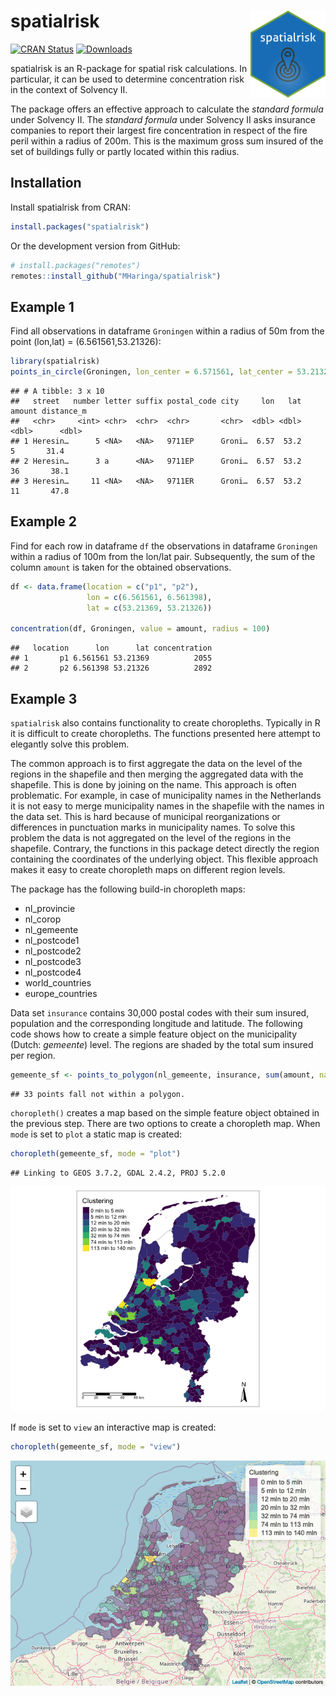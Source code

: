 
<!-- README.md is generated from README.Rmd. Please edit that file -->

# spatialrisk <img src="logo.png" align="right" alt="" width="120" />

<!-- badges: start -->

[![CRAN
Status](https://www.r-pkg.org/badges/version/spatialrisk)](https://cran.r-project.org/package=spatialrisk)
[![Downloads](https://cranlogs.r-pkg.org/badges/spatialrisk?color=blue)](https://cran.rstudio.com/package=spatialrisk)
<!-- badges: end -->

spatialrisk is an R-package for spatial risk calculations. In
particular, it can be used to determine concentration risk in the
context of Solvency II.

The package offers an effective approach to calculate the *standard
formula* under Solvency II. The *standard formula* under Solvency II
asks insurance companies to report their largest fire concentration in
respect of the fire peril within a radius of 200m. This is the maximum
gross sum insured of the set of buildings fully or partly located within
this radius.

## Installation

Install spatialrisk from CRAN:

``` r
install.packages("spatialrisk")
```

Or the development version from GitHub:

``` r
# install.packages("remotes")
remotes::install_github("MHaringa/spatialrisk")
```

## Example 1

Find all observations in dataframe `Groningen` within a radius of 50m
from the point (lon,lat) = (6.561561,53.21326):

``` r
library(spatialrisk)
points_in_circle(Groningen, lon_center = 6.571561, lat_center = 53.21326, radius = 50)
```

    ## # A tibble: 3 x 10
    ##   street   number letter suffix postal_code city     lon   lat amount distance_m
    ##   <chr>     <int> <chr>  <chr>  <chr>       <chr>  <dbl> <dbl>  <dbl>      <dbl>
    ## 1 Heresin…      5 <NA>   <NA>   9711EP      Groni…  6.57  53.2      5       31.4
    ## 2 Heresin…      3 a      <NA>   9711EP      Groni…  6.57  53.2     36       38.1
    ## 3 Heresin…     11 <NA>   <NA>   9711ER      Groni…  6.57  53.2     11       47.8

## Example 2

Find for each row in dataframe `df` the observations in dataframe
`Groningen` within a radius of 100m from the lon/lat pair. Subsequently,
the sum of the column `amount` is taken for the obtained observations.

``` r
df <- data.frame(location = c("p1", "p2"), 
                 lon = c(6.561561, 6.561398), 
                 lat = c(53.21369, 53.21326))

concentration(df, Groningen, value = amount, radius = 100)
```

    ##   location      lon      lat concentration
    ## 1       p1 6.561561 53.21369          2055
    ## 2       p2 6.561398 53.21326          2892

## Example 3

`spatialrisk` also contains functionality to create choropleths.
Typically in R it is difficult to create choropleths. The functions
presented here attempt to elegantly solve this problem.

The common approach is to first aggregate the data on the level of the
regions in the shapefile and then merging the aggregated data with the
shapefile. This is done by joining on the name. This approach is often
problematic. For example, in case of municipality names in the
Netherlands it is not easy to merge municipality names in the shapefile
with the names in the data set. This is hard because of municipal
reorganizations or differences in punctuation marks in municipality
names. To solve this problem the data is not aggregated on the level of
the regions in the shapefile. Contrary, the functions in this package
detect directly the region containing the coordinates of the underlying
object. This flexible approach makes it easy to create choropleth maps
on different region levels.

The package has the following build-in choropleth maps:

  - nl\_provincie
  - nl\_corop
  - nl\_gemeente
  - nl\_postcode1
  - nl\_postcode2
  - nl\_postcode3
  - nl\_postcode4
  - world\_countries
  - europe\_countries

Data set `insurance` contains 30,000 postal codes with their sum
insured, population and the corresponding longitude and latitude. The
following code shows how to create a simple feature object on the
municipality (Dutch: *gemeente*) level. The regions are shaded by the
total sum insured per
region.

``` r
gemeente_sf <- points_to_polygon(nl_gemeente, insurance, sum(amount, na.rm = TRUE))
```

    ## 33 points fall not within a polygon.

`choropleth()` creates a map based on the simple feature object obtained
in the previous step. There are two options to create a choropleth map.
When `mode` is set to `plot` a static map is created:

``` r
choropleth(gemeente_sf, mode = "plot")
```

    ## Linking to GEOS 3.7.2, GDAL 2.4.2, PROJ 5.2.0

![](man/figures/example3b-1.png)<!-- -->

If `mode` is set to `view` an interactive map is created:

``` r
choropleth(gemeente_sf, mode = "view")
```

![](man/figures/example3d-1.png)<!-- -->
